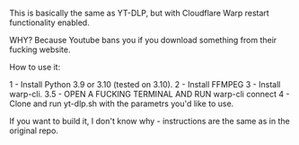 This is basically the same as YT-DLP, but with Cloudflare Warp restart functionality enabled.

WHY?
Because Youtube bans you if you download something from their fucking website. 

How to use it:

1 - Install Python 3.9 or 3.10 (tested on 3.10).
2 - Install FFMPEG
3 - Install warp-cli.
3.5 - OPEN A FUCKING TERMINAL AND RUN warp-cli connect 
4 - Clone and run yt-dlp.sh with the parametrs you'd like to use.

If you want to build it, I don't know why - instructions are the same as in the original repo.
